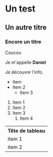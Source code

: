 # Un test

## Un autre titre

### Encore un titre

Coucou

Je m'appelle **Daniel**

Je _découvre_ l'info.

* Item
* Item 2
    * Item 3

<ol>
   <li>Item 1</li> 
   <li>Item 2</li> 
   <li>Item 3
        <ol>
            <li>Item 4</li>
        </ol>
   </li> 
</ol>

<table>
    <th>Tête de tableau </th>
    <tr>
        <td>item 1</td>
    </tr>
    <tr>
        <td>item 2</td>
    </td>
</table>